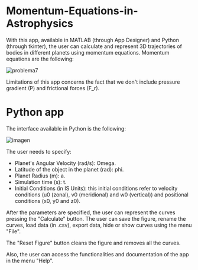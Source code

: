 # Momentum-Equations-in-Astrophysics
With this app, available in MATLAB (through App Designer) and Python (through tkinter), the user can calculate and represent 3D trajectories of bodies in different planets using momentum equations.
Momentum equations are the following:

![problema7](https://github.com/user-attachments/assets/7cef3cdc-db36-42b5-8b65-1e2c2e15a0e3)

Limitations of this app concerns the fact that we don't include pressure gradient (P) and frictional forces (F_r).

# Python app

The interface available in Python is the following:

![imagen](https://github.com/user-attachments/assets/62939f62-7a6e-42b6-aa4f-edafd0489c79)

The user needs to specify:
- Planet's Angular Velocity (rad/s): Omega.
- Latitude of the object in the planet (rad): phi.
- Planet Radius (m): a.
- Simulation time (s): t.
- Initial Conditions (in IS Units): this initial conditions refer to velocity conditions (u0 (zonal), v0 (meridional) and w0 (vertical)) and positional conditions (x0, y0 and z0).

After the parameters are specified, the user can represent the curves pressing the "Calculate" button. The user can save the figure, rename the curves, load data (in .csv), export data, hide or show curves using the menu "File".

The "Reset Figure" button cleans the figure and removes all the curves.

Also, the user can access the functionalities and documentation of the app in the menu "Help".
